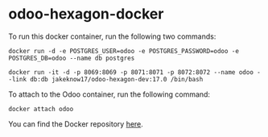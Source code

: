 # odoo-hexagon-docker

To run this docker container, run the following two commands:
```
docker run -d -e POSTGRES_USER=odoo -e POSTGRES_PASSWORD=odoo -e POSTGRES_DB=odoo --name db postgres
```
```
docker run -it -d -p 8069:8069 -p 8071:8071 -p 8072:8072 --name odoo --link db:db jakeknow17/odoo-hexagon-dev:17.0 /bin/bash
```

To attach to the Odoo container, run the following command:
```
docker attach odoo
```

You can find the Docker repository [here](https://hub.docker.com/r/jakeknow17/odoo-hexagon-dev).
